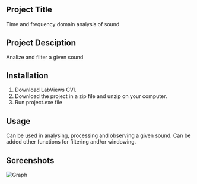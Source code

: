 ## Project Title
Time and frequency domain analysis of sound

## Project Desciption
Analize and filter a given sound

## Installation
1. Download LabViews CVI.
2. Download the project in a zip file and unzip on your computer.
3. Run project.exe file

## Usage
Can be used in analysing, processing and observing a given sound. Can be added other functions for filtering and/or windowing.

## Screenshots
![Graph](https://github.com/lightninstrikedragon93/Data_Acquisition_And_Processing/assets/119291205/183f8138-fbb9-4117-84ef-bd07f2f9d8bc)
